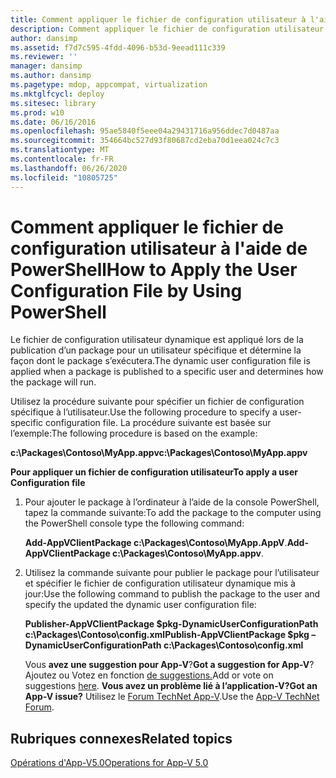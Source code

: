 ```yaml
---
title: Comment appliquer le fichier de configuration utilisateur à l'aide de PowerShell
description: Comment appliquer le fichier de configuration utilisateur à l'aide de PowerShell
author: dansimp
ms.assetid: f7d7c595-4fdd-4096-b53d-9eead111c339
ms.reviewer: ''
manager: dansimp
ms.author: dansimp
ms.pagetype: mdop, appcompat, virtualization
ms.mktglfcycl: deploy
ms.sitesec: library
ms.prod: w10
ms.date: 06/16/2016
ms.openlocfilehash: 95ae5840f5eee04a29431716a956ddec7d0487aa
ms.sourcegitcommit: 354664bc527d93f80687cd2eba70d1eea024c7c3
ms.translationtype: MT
ms.contentlocale: fr-FR
ms.lasthandoff: 06/26/2020
ms.locfileid: "10805725"
---
```

# <span data-ttu-id="13a3c-103">Comment appliquer le fichier de configuration utilisateur à l'aide de PowerShell</span><span class="sxs-lookup"><span data-stu-id="13a3c-103">How to Apply the User Configuration File by Using PowerShell</span></span>


<span data-ttu-id="13a3c-104">Le fichier de configuration utilisateur dynamique est appliqué lors de la publication d’un package pour un utilisateur spécifique et détermine la façon dont le package s’exécutera.</span><span class="sxs-lookup"><span data-stu-id="13a3c-104">The dynamic user configuration file is applied when a package is published to a specific user and determines how the package will run.</span></span>

<span data-ttu-id="13a3c-105">Utilisez la procédure suivante pour spécifier un fichier de configuration spécifique à l’utilisateur.</span><span class="sxs-lookup"><span data-stu-id="13a3c-105">Use the following procedure to specify a user-specific configuration file.</span></span> <span data-ttu-id="13a3c-106">La procédure suivante est basée sur l’exemple:</span><span class="sxs-lookup"><span data-stu-id="13a3c-106">The following procedure is based on the example:</span></span>

**<span data-ttu-id="13a3c-107">c:\\Packages\\Contoso\\MyApp.appv</span><span class="sxs-lookup"><span data-stu-id="13a3c-107">c:\\Packages\\Contoso\\MyApp.appv</span></span>**

**<span data-ttu-id="13a3c-108">Pour appliquer un fichier de configuration utilisateur</span><span class="sxs-lookup"><span data-stu-id="13a3c-108">To apply a user Configuration file</span></span>**

1.  <span data-ttu-id="13a3c-109">Pour ajouter le package à l’ordinateur à l’aide de la console PowerShell, tapez la commande suivante:</span><span class="sxs-lookup"><span data-stu-id="13a3c-109">To add the package to the computer using the PowerShell console type the following command:</span></span>

    <span data-ttu-id="13a3c-110">**Add-AppVClientPackage c:\\Packages\\Contoso\\MyApp.AppV**.</span><span class="sxs-lookup"><span data-stu-id="13a3c-110">**Add-AppVClientPackage c:\\Packages\\Contoso\\MyApp.appv**.</span></span>

2.  <span data-ttu-id="13a3c-111">Utilisez la commande suivante pour publier le package pour l’utilisateur et spécifier le fichier de configuration utilisateur dynamique mis à jour:</span><span class="sxs-lookup"><span data-stu-id="13a3c-111">Use the following command to publish the package to the user and specify the updated the dynamic user configuration file:</span></span>

    **<span data-ttu-id="13a3c-112">Publisher-AppVClientPackage $pkg-DynamicUserConfigurationPath c:\\Packages\\Contoso\\config.xml</span><span class="sxs-lookup"><span data-stu-id="13a3c-112">Publish-AppVClientPackage $pkg –DynamicUserConfigurationPath c:\\Packages\\Contoso\\config.xml</span></span>**

    <span data-ttu-id="13a3c-113">Vous **avez une suggestion pour App-V**?</span><span class="sxs-lookup"><span data-stu-id="13a3c-113">**Got a suggestion for App-V**?</span></span> <span data-ttu-id="13a3c-114">Ajoutez ou Votez en fonction [de suggestions.](http://appv.uservoice.com/forums/280448-microsoft-application-virtualization)</span><span class="sxs-lookup"><span data-stu-id="13a3c-114">Add or vote on suggestions [here](http://appv.uservoice.com/forums/280448-microsoft-application-virtualization).</span></span> **<span data-ttu-id="13a3c-115">Vous avez un problème lié à l’application-V?</span><span class="sxs-lookup"><span data-stu-id="13a3c-115">Got an App-V issue?</span></span>** <span data-ttu-id="13a3c-116">Utilisez le [Forum TechNet App-V](https://social.technet.microsoft.com/Forums/home?forum=mdopappv).</span><span class="sxs-lookup"><span data-stu-id="13a3c-116">Use the [App-V TechNet Forum](https://social.technet.microsoft.com/Forums/home?forum=mdopappv).</span></span>

## <span data-ttu-id="13a3c-117">Rubriques connexes</span><span class="sxs-lookup"><span data-stu-id="13a3c-117">Related topics</span></span>


[<span data-ttu-id="13a3c-118">Opérations d'App-V5.0</span><span class="sxs-lookup"><span data-stu-id="13a3c-118">Operations for App-V 5.0</span></span>](operations-for-app-v-50.md)

 

 





